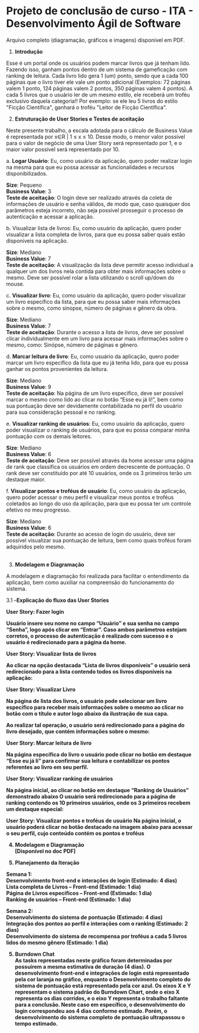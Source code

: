 # Projeto de conclusão de curso - ITA - Desenvolvimento Ágil de Software

Arquivo completo (diagramação, gráficos e imagens) disponível em PDF.

1.  <b>Introdução</b>


Esse é um portal onde os usuários podem marcar livros que já tenham lido. Fazendo isso, ganham pontos dentro de um sistema de gameficação com ranking de leitura.
Cada livro lido gera 1 (um) ponto, sendo que a cada 100 páginas que o livro tiver ele vale um ponto adicional (Exemplos: 72 páginas valem 1 ponto, 124 páginas valem 2 pontos, 350 páginas valem 4 pontos).
A cada 5 livros que o usuário ler de um mesmo estilo, ele receberá um troféu exclusivo daquela categoria!! Por exemplo: se ele leu 5 livros do estilo "Ficção Científica", ganhará o troféu "Leitor de Ficção Científica".

2.  <b>Estruturação de User Stories e Testes de aceitação</b>

Neste presente trabalho, a escala adotada para o cálculo de Business Value é representada por x∈R | 1 ≤ x ≤ 10. Desse modo, o menor valor possível para o valor de negócio de uma User Story será representado por 1, e o maior valor possível será representado por 10.

a.  <b>Logar Usuário</b>: Eu, como usuário da aplicação, quero poder realizar login na mesma para que eu possa acessar as funcionalidades e recursos disponibilizados.

<b>Size</b>: Pequeno <br>
<b>Business Value</b>: 3 <br>
<b>Teste de aceitação</b>: O login deve ser realizado através da coleta de informações de usuário e senha válidos, de modo que, caso quaisquer dos parâmetros esteja incorreto, não seja possível prosseguir o processo de autenticação e acessar a aplicação. <br>

b.  Visualizar lista de livros: Eu, como usuário da aplicação, quero poder visualizar a lista completa de livros, para que eu possa saber quais estão disponíveis na aplicação.

<b>Size</b>: Mediano <br>
<b>Business Value</b>: 7 <br>
<b>Teste de aceitação</b>: A visualização da lista deve permitir acesso individual a qualquer um dos livros nela contida para obter mais informações sobre o mesmo. Deve ser possível rolar a lista utilizando o scroll up/down do mouse. <br>

c.  <b>Visualizar livro</b>: Eu, como usuário da aplicação, quero poder visualizar um livro específico da lista, para que eu possa saber mais informações sobre o mesmo, como sinopse, número de páginas e gênero da obra.

<b>Size</b>: Mediano <br>
<b>Business Value</b>: 7 <br>
<b>Teste de aceitação</b>: Durante o acesso a lista de livros, deve ser possível clicar individualmente em um livro para acessar mais informações sobre o mesmo, como: Sinópse, número de páginas e gênero. <br>

d.  <b>Marcar leitura de livro</b>: Eu, como usuário da aplicação, quero poder marcar um livro específico da lista que eu já tenha lido, para que eu possa ganhar os pontos provenientes da leitura.

<b>Size</b>: Mediano <br>
<b>Business Value</b>: 9 <br>
<b>Teste de aceitação</b>: Na página de um livro específico, deve ser possível marcar o mesmo como lido ao clicar no botão “Esse eu já li!”, bem como sua pontuação deve ser devidamente contabilizada no perfil do usuário para sua consideração pessoal e no ranking.<br>

e.  <b>Visualizar ranking de usuários</b>: Eu, como usuário da aplicação, quero poder visualizar o ranking de usuários, para que eu possa comparar minha pontuação com os demais leitores.

<b>Size</b>: Mediano <br>
<b>Business Value</b>: 6 <br>
<b>Teste de aceitação</b>: Deve ser possível através da home acessar uma página de rank que classifica os usuários em ordem decrescente de pontuação. O rank deve ser constituído por até 10 usuários, onde os 3 primeiros terão um destaque maior. <br>

f.  <b>Visualizar pontos e troféus de usuário</b>: Eu, como usuário da aplicação, quero poder acessar o meu perfil e visualizar meus pontos e troféus coletados ao longo do uso da aplicação, para que eu possa ter um controle efetivo no meu progresso.

<b>Size</b>: Mediano <br>
<b>Business Value</b>: 6 <br>
<b>Teste de aceitação</b>: Durante ao acesso de login do usuário, deve ser possível visualizar sua pontuação de leitura, bem como quais troféus foram adquiridos pelo mesmo. <br> <br>


3.  <b>Modelagem e Diagramação</b><br>

A modelagem e diagramação foi realizada para facilitar o entendimento da aplicação, bem como auxiliar na compreensão do funcionamento do sistema. <br>

3.1 –<b>Explicação do fluxo das User Stories<b><br>

<b>User Story: Fazer login</b><br>


Usuário insere seu nome no campo “Usuário” e sua senha no campo “Senha”, logo após clicar em “Entrar”. Caso ambos parâmetros estejam corretos, o processo de autenticação é realizado com sucesso e o usuário é redirecionado para a página da home.


<b>User Story: Visualizar lista de livros</b><br>

Ao clicar na opção destacada “Lista de livros disponíveis” o usuário será redirecionado para a lista contendo todos os livros disponíveis na aplicação:


<b>User Story: Visualizar Livro</b><br>

Na página de lista dos livros, o usuário pode selecionar um livro específico para receber mais informações sobre o mesmo ao clicar no botão com o título e autor logo abaixo da ilustração de sua capa.

Ao realizar tal operação, o usuário será redirecionado para a página do livro desejado, que contém informações sobre o mesmo:



<b>User Story: Marcar leitura de livro</b><br>
 
Na página específica do livro o usuário pode clicar no botão em destaque “Esse eu já li” para confirmar sua leitura e contabilizar os pontos referentes ao livro em seu perfil.



<b>User Story: Visualizar ranking de usuários</b>

Na página inicial, ao clicar no botão em destaque “Ranking de Usuários” demonstrado abaixo 
O usuário será redirecionado para a página de ranking contendo os 10 primeiros usuários, onde os 3 primeiros recebem um destaque especial:

<b>User Story: Visualizar pontos e troféus de usuário</b>
Na página inicial, o usuário poderá clicar no botão destacado na imagem abaixo para acessar o seu perfil, cujo conteúdo contém os pontos e troféus

4. <b>Modelagem e Diagramação</b><br>
<b>[Disponível no doc PDF]</b>

5.  <b>Planejamento da Iteração</b>

<b>Semana 1</b>: <br>
Desenvolvimento front-end e interações de login (Estimado: 4 dias)<br>
Lista completa de Livros – Front-end (Estimado: 1 dia)<br>
Página de Livros específicos – Front-end (Estimado: 1 dia)<br>
Ranking de usuários – Front-end (Estimado: 1 dia)<br>

<b>Semana 2</b>:<br>
Desenvolvimento do sistema de pontuação (Estimado: 4 dias)<br>
Integração dos pontos ao perfil e interações com o ranking (Estimado: 2 dias)<br>
Desenvolvimento do sistema de recompensa por troféus a cada 5 livros lidos do mesmo gênero (Estimado: 1 dia)<br>

5.  <b>Burndown Chat</b> <br>
As tasks representadas neste gráfico foram determinadas por possuírem a mesma estimativa de duração (4 dias). O desenvolvimento front-end e integrações de login está representado pela cor laranja no gráfico, enquanto o Desenvolvimento completo do sistema de pontuação está representado pela cor azul. Os eixos X e Y representam o sistema padrão do Burndown Chart, onde o eixo X representa os dias corridos, e o eixo Y representa o trabalho faltante para a conclusão. Neste caso em específico, o desenvolvimento do login correspondeu aos 4 dias conforme estimado. Porém, o desenvolvimento do sistema completo de pontuação ultrapassou o tempo estimado.
 
